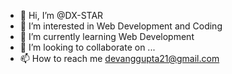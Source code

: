 - 👋 Hi, I’m @DX-STAR
- 👀 I’m interested in Web Development and Coding
- 🌱 I’m currently learning Web Development
- 💞️ I’m looking to collaborate on ...
- 📫 How to reach me devanggupta21@gmail.com

<!---
DX-STAR/DX-STAR is a ✨ special ✨ repository because its `README.md` (this file) appears on your GitHub profile.
You can click the Preview link to take a look at your changes.
--->
